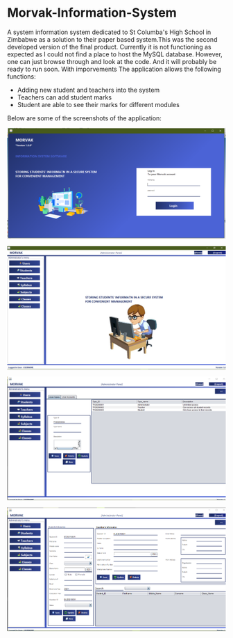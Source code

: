 # Morvak-Information-System

A system information system dedicated to St Columba's High School in Zimbabwe as a solution to their paper based system.This was the second developed version of the final product. Currently it is not functioning as expected as I could not find a place to host the MySQL database.
However, one can just browse through and look at the code. And it will probably be ready to run soon. With imporvements
The application allows the following functions:
* Adding new student and teachers into the system
* Teachers can add student marks
* Student are able to see their marks for different modules

Below are some of the screenshots of the application:

![image](https://github.com/TOLANY-LANNIE/Morvak-Information-System/blob/master/screenshots/login.png)

![image](https://github.com/TOLANY-LANNIE/Morvak-Information-System/blob/master/screenshots/admin_1.png)

![image](https://github.com/TOLANY-LANNIE/Morvak-Information-System/blob/master/screenshots/admin_2.png)

![image](https://github.com/TOLANY-LANNIE/Morvak-Information-System/blob/master/screenshots/admin_3.png)




